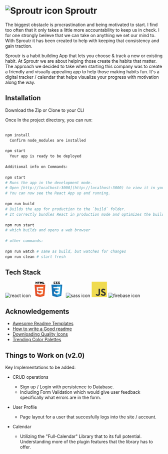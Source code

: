 <h1><img width="30" alt="Sproutr icon" src="https://www.svgrepo.com/show/206068/sprout-tree.svg"> Sproutr</h1>

The biggest obstacle is procrastination and being motivated to start. I find too often that it only takes a little more accountability to keep us in check.
I for one strongly beileve that we can take on anything we set our mind to.
With Sproutr it has been created to help with keeping that consistency and gain traction.

Sproutr is a habit building App that lets you choose & track a new or existing habit. At Sproutr
we are about helping those create the habits that matter. The approach we decided to take
when starting this company was to create a friendly and visually appealing app to help those making habits fun.
It's a digital tracker / calendar that helps visualize your progress with motivation along the way.

## Installation

Download the Zip or Clone to your CLI  

Once In the project directory, you can run:

```bash

npm install 
  Confirm node_modules are installed

npm start 
  Your app is ready to be deployed
  
Additional info on Commands: 

npm start
# Runs the app in the development mode.
# Open [http://localhost:3000](http://localhost:3000) to view it in your browser.
# You can now see the React App up and running.

npm run build
# Builds the app for production to the `build` folder.
# It correctly bundles React in production mode and optimizes the build for the best performance.

npm run start
# which builds and opens a web browser

# other commands:

npm run watch # same as build, but watches for changes
npm run clean # start fresh

```

## Tech Stack

<div display:flex;>

<img width="50" alt="react icon" src="https://camo.githubusercontent.com/27d0b117da00485c56d69aef0fa310a3f8a07abecc8aa15fa38c8b78526c60ac/68747470733a2f2f63646e2e6a7364656c6976722e6e65742f67682f64657669636f6e732f64657669636f6e2f69636f6e732f72656163742f72656163742d6f726967696e616c2e737667">

<img width="50" alt="html icon" src="https://raw.githubusercontent.com/devicons/devicon/master/icons/html5/html5-original-wordmark.svg">

<img width="50" alt="css icon" src="https://raw.githubusercontent.com/devicons/devicon/master/icons/css3/css3-original-wordmark.svg">

<img width="50" alt="sass icon" src="https://camo.githubusercontent.com/26901b819fb10ef4e2c652aa40e24775247664d84a7597bebb66898a24dddedd/68747470733a2f2f63646e2e6a7364656c6976722e6e65742f67682f64657669636f6e732f64657669636f6e2f69636f6e732f736173732f736173732d6f726967696e616c2e737667">

<img width="50" alt="javascript icon" src="https://raw.githubusercontent.com/devicons/devicon/master/icons/javascript/javascript-original.svg">

<img width="50" alt="firebase icon" src="https://miro.medium.com/max/300/1*R4c8lHBHuH5qyqOtZb3h-w.png">
</div>

## Acknowledgements

- [Awesome Readme Templates](https://awesomeopensource.com/project/elangosundar/awesome-README-templates)
- [How to write a Good readme](https://bulldogjob.com/news/449-how-to-write-a-good-readme-for-your-github-project)
- [Downloading Quality Icons](https://icons8.com/icons/set/search)
- [Trending Color Palettes](https://coolors.co/palettes/trending)

## Things to Work on (v2.0)

Key Implementations to be added:

- CRUD operations

  - Sign up / Login with persistence to Database.
  - Including Form Validation which would give user feedback specifically what errors are in the form.

- User Profile

  - Page layout for a user that succesfully logs into the site / account.

- Calendar
  - Utilizing the "Full-Calendar" Library that to its full potential. Understanding more of the plugin features that the library has to offer.
